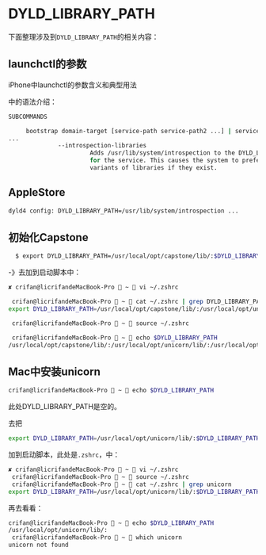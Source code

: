 # DYLD_LIBRARY_PATH

下面整理涉及到`DYLD_LIBRARY_PATH`的相关内容：

## launchctl的参数

iPhone中launchctl的参数含义和典型用法

中的语法介绍：

```bash
SUBCOMMANDS

     bootstrap domain-target [service-path service-path2 ...] | service-target
...
              --introspection-libraries
                       Adds /usr/lib/system/introspection to the DYLD_LIBRARY_PATH environment variable
                       for the service. This causes the system to prefer the introspection
                       variants of libraries if they exist.
```

## AppleStore

```bash
dyld4 config: DYLD_LIBRARY_PATH=/usr/lib/system/introspection ...
```

## 初始化Capstone

```bash
  $ export DYLD_LIBRARY_PATH=/usr/local/opt/capstone/lib/:$DYLD_LIBRARY_PATH
```

-》去加到启动脚本中：

```bash
✘ crifan@licrifandeMacBook-Pro  ~  vi ~/.zshrc

 crifan@licrifandeMacBook-Pro  ~  cat ~/.zshrc | grep DYLD_LIBRARY_PATH
export DYLD_LIBRARY_PATH=/usr/local/opt/capstone/lib/:/usr/local/opt/unicorn/lib/:$DYLD_LIBRARY_PATH

 crifan@licrifandeMacBook-Pro  ~  source ~/.zshrc

 crifan@licrifandeMacBook-Pro  ~  echo $DYLD_LIBRARY_PATH
/usr/local/opt/capstone/lib/:/usr/local/opt/unicorn/lib/:/usr/local/opt/unicorn/lib/:
```

## Mac中安装unicorn

```bash
crifan@licrifandeMacBook-Pro  ~  echo $DYLD_LIBRARY_PATH

```

此处DYLD_LIBRARY_PATH是空的。

去把

```bash
export DYLD_LIBRARY_PATH=/usr/local/opt/unicorn/lib/:$DYLD_LIBRARY_PATH
```

加到启动脚本，此处是`.zshrc`，中：

```bash
✘ crifan@licrifandeMacBook-Pro  ~  vi ~/.zshrc
 crifan@licrifandeMacBook-Pro  ~  source ~/.zshrc
 crifan@licrifandeMacBook-Pro  ~  cat ~/.zshrc | grep unicorn
export DYLD_LIBRARY_PATH=/usr/local/opt/unicorn/lib/:$DYLD_LIBRARY_PATH
```

再去看看：

```bash
crifan@licrifandeMacBook-Pro  ~  echo $DYLD_LIBRARY_PATH
/usr/local/opt/unicorn/lib/:
 crifan@licrifandeMacBook-Pro  ~  which unicorn
unicorn not found
```
